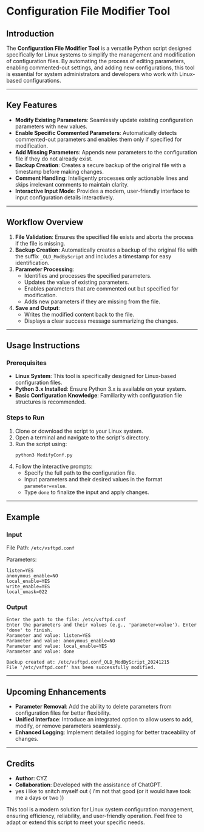 # Configuration File Modifier Tool

## Introduction

The **Configuration File Modifier Tool** is a versatile Python script designed specifically for Linux systems to simplify the management and modification of configuration files. By automating the process of editing parameters, enabling commented-out settings, and adding new configurations, this tool is essential for system administrators and developers who work with Linux-based configurations.

---

## Key Features

- **Modify Existing Parameters**: Seamlessly update existing configuration parameters with new values.
- **Enable Specific Commented Parameters**: Automatically detects commented-out parameters and enables them only if specified for modification.
- **Add Missing Parameters**: Appends new parameters to the configuration file if they do not already exist.
- **Backup Creation**: Creates a secure backup of the original file with a timestamp before making changes.
- **Comment Handling**: Intelligently processes only actionable lines and skips irrelevant comments to maintain clarity.
- **Interactive Input Mode**: Provides a modern, user-friendly interface to input configuration details interactively.

---

## Workflow Overview

1. **File Validation**: Ensures the specified file exists and aborts the process if the file is missing.
2. **Backup Creation**: Automatically creates a backup of the original file with the suffix `_OLD_ModByScript` and includes a timestamp for easy identification.
3. **Parameter Processing**:
   - Identifies and processes the specified parameters.
   - Updates the value of existing parameters.
   - Enables parameters that are commented out but specified for modification.
   - Adds new parameters if they are missing from the file.
4. **Save and Output**:
   - Writes the modified content back to the file.
   - Displays a clear success message summarizing the changes.

---

## Usage Instructions

### Prerequisites

- **Linux System**: This tool is specifically designed for Linux-based configuration files.
- **Python 3.x Installed**: Ensure Python 3.x is available on your system.
- **Basic Configuration Knowledge**: Familiarity with configuration file structures is recommended.

### Steps to Run

1. Clone or download the script to your Linux system.
2. Open a terminal and navigate to the script's directory.
3. Run the script using:
   ```bash
   python3 ModifyConf.py
   ```
4. Follow the interactive prompts:
   - Specify the full path to the configuration file.
   - Input parameters and their desired values in the format `parameter=value`.
   - Type `done` to finalize the input and apply changes.

---

## Example

### Input

File Path: `/etc/vsftpd.conf`

Parameters:
```plaintext
listen=YES
anonymous_enable=NO
local_enable=YES
write_enable=YES
local_umask=022
```

### Output

```plaintext
Enter the path to the file: /etc/vsftpd.conf
Enter the parameters and their values (e.g., 'parameter=value'). Enter 'done' to finish.
Parameter and value: listen=YES
Parameter and value: anonymous_enable=NO
Parameter and value: local_enable=YES
Parameter and value: done

Backup created at: /etc/vsftpd.conf_OLD_ModByScript_20241215
File '/etc/vsftpd.conf' has been successfully modified.
```

---

## Upcoming Enhancements

- **Parameter Removal**: Add the ability to delete parameters from configuration files for better flexibility.
- **Unified Interface**: Introduce an integrated option to allow users to add, modify, or remove parameters seamlessly.
- **Enhanced Logging**: Implement detailed logging for better traceability of changes.

---

## Credits

- **Author**: CYZ
- **Collaboration**: Developed with the assistance of ChatGPT.
- yes i like to snitch myself out ( i'm not that good (or it would have took me a days or two ))

This tool is a modern solution for Linux system configuration management, ensuring efficiency, reliability, and user-friendly operation. Feel free to adapt or extend this script to meet your specific needs.

